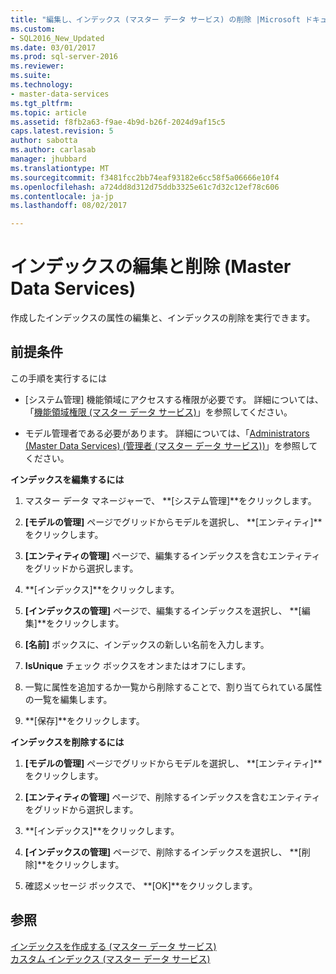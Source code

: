 ```yaml
---
title: "編集し、インデックス (マスター データ サービス) の削除 |Microsoft ドキュメント"
ms.custom:
- SQL2016_New_Updated
ms.date: 03/01/2017
ms.prod: sql-server-2016
ms.reviewer: 
ms.suite: 
ms.technology:
- master-data-services
ms.tgt_pltfrm: 
ms.topic: article
ms.assetid: f8fb2a63-f9ae-4b9d-b26f-2024d9af15c5
caps.latest.revision: 5
author: sabotta
ms.author: carlasab
manager: jhubbard
ms.translationtype: MT
ms.sourcegitcommit: f3481fcc2bb74eaf93182e6cc58f5a06666e10f4
ms.openlocfilehash: a724dd8d312d75ddb3325e61c7d32c12ef78c606
ms.contentlocale: ja-jp
ms.lasthandoff: 08/02/2017

---
```

# <a name="edit-and-delete-an-index-master-data-services"></a>インデックスの編集と削除 (Master Data Services)
  作成したインデックスの属性の編集と、インデックスの削除を実行できます。  
  
## <a name="prerequisites"></a>前提条件  
 この手順を実行するには  
  
-   [システム管理] 機能領域にアクセスする権限が必要です。 詳細については、「[機能領域権限 (マスター データ サービス)](../master-data-services/functional-area-permissions-master-data-services.md)」を参照してください。  
  
-   モデル管理者である必要があります。 詳細については、「[Administrators &#40;Master Data Services&#41; (管理者 &#40;マスター データ サービス&#41;)](../master-data-services/administrators-master-data-services.md)」を参照してください。  
  
 **インデックスを編集するには**  
  
1.  マスター データ マネージャーで、 **[システム管理]**をクリックします。  
  
2.  **[モデルの管理]** ページでグリッドからモデルを選択し、 **[エンティティ]**をクリックします。  
  
3.  **[エンティティの管理]** ページで、編集するインデックスを含むエンティティをグリッドから選択します。  
  
4.  **[インデックス]**をクリックします。  
  
5.  **[インデックスの管理]** ページで、編集するインデックスを選択し、 **[編集]**をクリックします。  
  
6.  **[名前]** ボックスに、インデックスの新しい名前を入力します。  
  
7.  **IsUnique** チェック ボックスをオンまたはオフにします。  
  
8.  一覧に属性を追加するか一覧から削除することで、割り当てられている属性の一覧を編集します。  
  
9. **[保存]**をクリックします。  
  
 **インデックスを削除するには**  
  
1.  **[モデルの管理]** ページでグリッドからモデルを選択し、 **[エンティティ]**をクリックします。  
  
2.  **[エンティティの管理]** ページで、削除するインデックスを含むエンティティをグリッドから選択します。  
  
3.  **[インデックス]**をクリックします。  
  
4.  **[インデックスの管理]** ページで、削除するインデックスを選択し、 **[削除]**をクリックします。  
  
5.  確認メッセージ ボックスで、 **[OK]**をクリックします。  
  
## <a name="see-also"></a>参照  
 [インデックスを作成する (マスター データ サービス)](../master-data-services/create-an-index-master-data-services.md)   
 [カスタム インデックス (マスター データ サービス)](../master-data-services/custom-index-master-data-services.md)  
  
  
